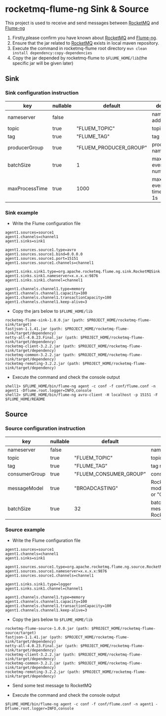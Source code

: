 rocketmq-flume-ng Sink & Source
==========================

This project is used to receive and send messages between
[RocketMQ](https://github.com/alibaba/RocketMQ) and [Flume-ng](https://github.com/apache/flume)

1. Firstly,please confirm you have known about [RocketMQ](https://github.com/alibaba/RocketMQ) and [Flume-ng](https://github.com/apache/flume).
2. Ensure that the jar related to [RocketMQ](https://github.com/alibaba/RocketMQ/releases/download/v3.2.2/alibaba-rocketmq-client-java-3.2.2.tar.gz) exists in local maven repository.
3. Execute the command in rocketmq-flume root directory `mvn clean install dependency:copy-dependencies`
4. Copy the jar depended by rocketmq-flume to `$FLUME_HOME/lib`(the specific jar will be given later)

## Sink

### Sink configuration instruction

| key           | nullable | default                |description|
|---------------|----------|------------------------|-----------|
| nameserver    | false    |                        |nameserver address|
| topic         | true     | "FLUEM_TOPIC"          |topic name|
| tag           | true     | "FLUME_TAG"            |tag name|
| producerGroup | true     | "FLUEM_PRODUCER_GROUP" |producerGroup name|
| batchSize     | true     | 1                      |max batch event taking num|
| maxProcessTime| true     | 1000                   |max batch event taking time,default is 1s|

### Sink example

- Write the Flume configuration file

```
agent1.sources=source1
agent1.channels=channel1
agent1.sinks=sink1

agent1.sources.source1.type=avro
agent1.sources.source1.bind=0.0.0.0
agent1.sources.source1.port=15151
agent1.sources.source1.channels=channel1

agent1.sinks.sink1.type=org.apache.rocketmq.flume.ng.sink.RocketMQSink
agent1.sinks.sink1.nameserver=x.x.x.x:9876
agent1.sinks.sink1.channel=channel1

agent1.channels.channel1.type=memory
agent1.channels.channel1.capacity=100
agent1.channels.channel1.transactionCapacity=100
agent1.channels.channel1.keep-alive=3
```

- Copy the jars below to `$FLUME_HOME/lib`

```
rocketmq-flume-sink-1.0.0.jar (path: $PROJECT_HOME/rocketmq-flume-sink/target)
fastjson-1.1.41.jar (path: $PROJECT_HOME/rocketmq-flume-sink/target/dependency)
netty-all-4.0.23.Final.jar (path: $PROJECT_HOME/rocketmq-flume-sink/target/dependency)
rocketmq-client-3.2.2.jar (path: $PROJECT_HOME/rocketmq-flume-sink/target/dependency)
rocketmq-common-3.2.2.jar (path: $PROJECT_HOME/rocketmq-flume-sink/target/dependency)
rocketmq-remoting-3.2.2.jar (path: $PROJECT_HOME/rocketmq-flume-sink/target/dependency)
```

- Execute the command and check the console output

```
shell1> $FLUME_HOME/bin/flume-ng agent -c conf -f conf/flume.conf -n agent1 -Dflume.root.logger=INFO,console
shell2> $FLUME_HOME/bin/flume-ng avro-client -H localhost -p 15151 -F $FLUME_HOME/README
```


## Source

### Source configuration instruction


| key           | nullable | default              |description|
|---------------|----------|----------------------|-----------|
| nameserver    | false    |                      |nameserver address|
| topic         | true     |"FLUEM_TOPIC"         |topic name|
| tag           | true     |"FLUME_TAG"           |tag name|
| consumerGroup | true     |"FLUEM_CONSUMER_GROUP"|consumerGroup name|
| messageModel  | true     | "BROADCASTING"       |RocketMQ message model,"BROADCASTING" or "CLUSTERING"|
| batchSize     | true     | 32                   |batch consuming messages from RocketMq max num|


### Source example
- Write the Flume configuration file

```
agent1.sources=source1
agent1.channels=channel1
agent1.sinks=sink1

agent1.sources.source1.type=org.apache.rocketmq.flume.ng.source.RocketMQSource
agent1.sources.source1.nameserver=x.x.x.x:9876
agent1.sources.source1.channels=channel1

agent1.sinks.sink1.type=logger
agent1.sinks.sink1.channel=channel1

agent1.channels.channel1.type=memory
agent1.channels.channel1.capacity=100
agent1.channels.channel1.transactionCapacity=100
agent1.channels.channel1.keep-alive=3
```

- Copy the jars below to `$FLUME_HOME/lib`

```
rocketmq-flume-source-1.0.0.jar (path: $PROJECT_HOME/rocketmq-flume-source/target)
fastjson-1.1.41.jar (path: $PROJECT_HOME/rocketmq-flume-sink/target/dependency)
netty-all-4.0.23.Final.jar (path: $PROJECT_HOME/rocketmq-flume-sink/target/dependency)
rocketmq-client-3.2.2.jar (path: $PROJECT_HOME/rocketmq-flume-sink/target/dependency)
rocketmq-common-3.2.2.jar (path: $PROJECT_HOME/rocketmq-flume-sink/target/dependency)
rocketmq-remoting-3.2.2.jar (path: $PROJECT_HOME/rocketmq-flume-sink/target/dependency)
```

- Send some test message to RocketMQ

- Execute the command and check the console output

```
$FLUME_HOME/bin/flume-ng agent -c conf -f conf/flume.conf -n agent1 -Dflume.root.logger=INFO,console
```
